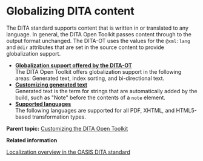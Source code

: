 # Globalizing DITA content

The DITA standard supports content that is written in or translated to any language. In general, the DITA Open Toolkit passes content through to the output format unchanged. The DITA-OT uses the values for the `@xml:lang` and `@dir` attributes that are set in the source content to provide globalization support.

-   **[Globalization support offered by the DITA-OT](../topics/globalization-support.md)**  
The DITA Open Toolkit offers globalization support in the following areas: Generated text, index sorting, and bi-directional text.
-   **[Customizing generated text](../topics/plugin-addgeneratedtext.md)**  
Generated text is the term for strings that are automatically added by the build, such as "Note" before the contents of a `note` element.
-   **[Supported languages](../topics/globalization-languages.md)**  
The following languages are supported for all PDF, XHTML, and HTML5-based transformation types.

**Parent topic:** [Customizing the DITA Open Toolkit](../topics/extending-the-ot.md)

**Related information**  


[Localization overview in the OASIS DITA standard](http://docs.oasis-open.org/dita/v1.2/os/spec/archSpec/translation.html)

